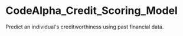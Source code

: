 # CodeAlpha_Credit_Scoring_Model
Predict an individual's creditworthiness using past financial data.
